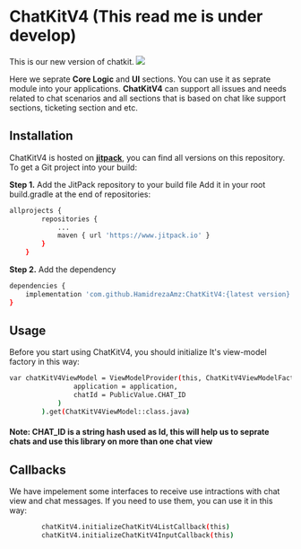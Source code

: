 # ChatKitV4 (This read me is under develop)
This is our new version of chatkit. [![](https://www.jitpack.io/v/HamidrezaAmz/ChatKitV4.svg)](https://www.jitpack.io/#HamidrezaAmz/ChatKitV4)

Here we seprate **Core Logic** and **UI** sections. You can use it as seprate module into your applications. **ChatKitV4** can support all issues and needs related 
to chat scenarios and all sections that is based on chat like support sections, ticketing section and etc.

## Installation
ChatKitV4 is hosted on **[jitpack](https://www.jitpack.io/#HamidrezaAmz/ChatKitV4)**, you can find all versions on this repository. 
To get a Git project into your build:

**Step 1.** Add the JitPack repository to your build file
Add it in your root build.gradle at the end of repositories:

```bash
allprojects {
        repositories {
            ...
            maven { url 'https://www.jitpack.io' }
        }
    }
```

**Step 2.** Add the dependency

```bash
dependencies {
    implementation 'com.github.HamidrezaAmz:ChatKitV4:{latest version}'
}
```

## Usage

Before you start using ChatKitV4, you should initialize It's view-model factory in this way:

```bash
var chatKitV4ViewModel = ViewModelProvider(this, ChatKitV4ViewModelFactory(
                application = application,
                chatId = PublicValue.CHAT_ID
            )
        ).get(ChatKitV4ViewModel::class.java)
```
#### Note: CHAT_ID is a string hash used as Id, this will help us to seprate chats and use this library on more than one chat view

## Callbacks
We have impelement some interfaces to receive use intractions with chat view and chat messages. If you need to use them, you can use it in this way:

```bash
        chatKitV4.initializeChatKitV4ListCallback(this)
        chatKitV4.initializeChatKitV4InputCallback(this)
```



